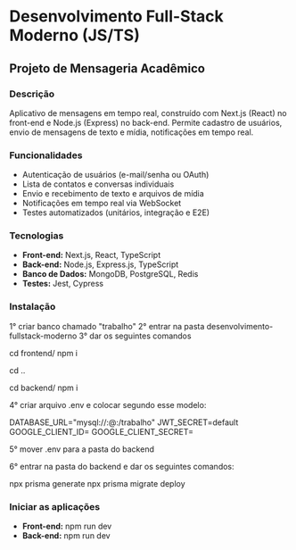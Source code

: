 # Desenvolvimento Full-Stack Moderno (JS/TS)

## Projeto de Mensageria Acadêmico

### Descrição
Aplicativo de mensagens em tempo real, construído com Next.js (React) no front-end e Node.js (Express) no back-end. Permite cadastro de usuários, envio de mensagens de texto e mídia, notificações em tempo real.

### Funcionalidades
- Autenticação de usuários (e-mail/senha ou OAuth)
- Lista de contatos e conversas individuais
- Envio e recebimento de texto e arquivos de mídia
- Notificações em tempo real via WebSocket
- Testes automatizados (unitários, integração e E2E)

### Tecnologias
- **Front-end:** Next.js, React, TypeScript  
- **Back-end:** Node.js, Express.js, TypeScript  
- **Banco de Dados:** MongoDB, PostgreSQL, Redis  
- **Testes:** Jest, Cypress



### Instalação
1° criar banco chamado "trabalho"
2° entrar na pasta desenvolvimento-fullstack-moderno
3° dar os seguintes comandos

cd frontend/
npm i

cd ..

cd backend/
npm i

4° criar arquivo .env e colocar segundo esse modelo:

DATABASE_URL="mysql://<seu usuario>:<sua senha>@<url do banco>:<porta do banco>/trabalho"
JWT_SECRET=default
GOOGLE_CLIENT_ID=
GOOGLE_CLIENT_SECRET=

5° mover .env para a pasta do backend

6° entrar na pasta do backend e dar os seguintes comandos:

npx prisma generate
npx prisma migrate deploy


### Iniciar as aplicações
- **Front-end:**  npm run dev  
- **Back-end:** npm run dev